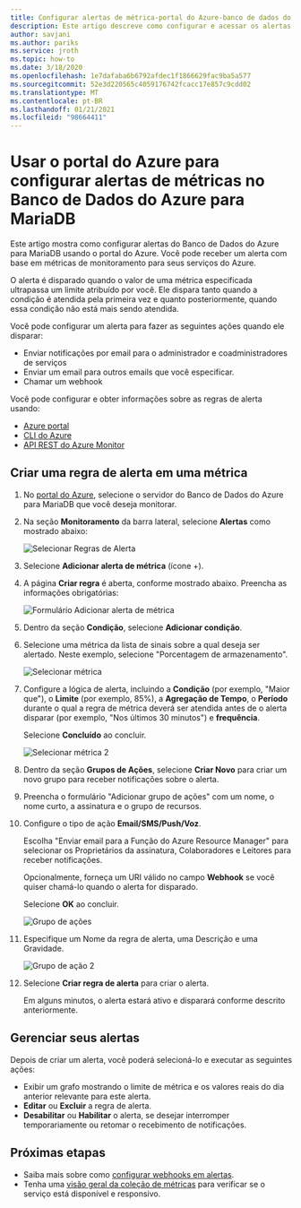 ```yaml
---
title: Configurar alertas de métrica-portal do Azure-banco de dados do Azure para MariaDB
description: Este artigo descreve como configurar e acessar os alertas de métricas para o Banco de Dados do Azure para MariaDB usando o portal do Azure.
author: savjani
ms.author: pariks
ms.service: jroth
ms.topic: how-to
ms.date: 3/18/2020
ms.openlocfilehash: 1e7dafaba6b6792afdec1f1866629fac9ba5a577
ms.sourcegitcommit: 52e3d220565c4059176742fcacc17e857c9cdd02
ms.translationtype: MT
ms.contentlocale: pt-BR
ms.lasthandoff: 01/21/2021
ms.locfileid: "98664411"
---
```

# <a name="use-the-azure-portal-to-set-up-alerts-on-metrics-for-azure-database-for-mariadb"></a>Usar o portal do Azure para configurar alertas de métricas no Banco de Dados do Azure para MariaDB

Este artigo mostra como configurar alertas do Banco de Dados do Azure para MariaDB usando o portal do Azure. Você pode receber um alerta com base em métricas de monitoramento para seus serviços do Azure.

O alerta é disparado quando o valor de uma métrica especificada ultrapassa um limite atribuído por você. Ele dispara tanto quando a condição é atendida pela primeira vez e quanto posteriormente, quando essa condição não está mais sendo atendida.

Você pode configurar um alerta para fazer as seguintes ações quando ele disparar:
* Enviar notificações por email para o administrador e coadministradores de serviços
* Enviar um email para outros emails que você especificar.
* Chamar um webhook

Você pode configurar e obter informações sobre as regras de alerta usando:
* [Azure portal](../azure-monitor/platform/alerts-metric.md#create-with-azure-portal)
* [CLI do Azure](../azure-monitor/platform/alerts-metric.md#with-azure-cli)
* [API REST do Azure Monitor](/rest/api/monitor/metricalerts)

## <a name="create-an-alert-rule-on-a-metric"></a>Criar uma regra de alerta em uma métrica
1. No [portal do Azure](https://portal.azure.com/), selecione o servidor do Banco de Dados do Azure para MariaDB que você deseja monitorar.

2. Na seção **Monitoramento** da barra lateral, selecione **Alertas** como mostrado abaixo:

   ![Selecionar Regras de Alerta](./media/howto-alert-metric/2-alert-rules.png)

3. Selecione **Adicionar alerta de métrica** (ícone +).

4. A página **Criar regra** é aberta, conforme mostrado abaixo. Preencha as informações obrigatórias:

   ![Formulário Adicionar alerta de métrica](./media/howto-alert-metric/4-add-rule-form.png)

5. Dentro da seção **Condição**, selecione **Adicionar condição**.

6. Selecione uma métrica da lista de sinais sobre a qual deseja ser alertado. Neste exemplo, selecione "Porcentagem de armazenamento".
   
   ![Selecionar métrica](./media/howto-alert-metric/6-configure-signal-logic.png)

7. Configure a lógica de alerta, incluindo a **Condição** (por exemplo, "Maior que"), o **Limite** (por exemplo, 85%), a **Agregação de Tempo**, o **Período** durante o qual a regra de métrica deverá ser atendida antes de o alerta disparar (por exemplo, "Nos últimos 30 minutos") e **frequência**.
   
   Selecione **Concluído** ao concluir.

   ![Selecionar métrica 2](./media/howto-alert-metric/7-set-threshold-time.png)

8. Dentro da seção **Grupos de Ações**, selecione **Criar Novo** para criar um novo grupo para receber notificações sobre o alerta.

9. Preencha o formulário "Adicionar grupo de ações" com um nome, o nome curto, a assinatura e o grupo de recursos.

10. Configure o tipo de ação **Email/SMS/Push/Voz**.
    
    Escolha "Enviar email para a Função do Azure Resource Manager" para selecionar os Proprietários da assinatura, Colaboradores e Leitores para receber notificações.
   
    Opcionalmente, forneça um URI válido no campo **Webhook** se você quiser chamá-lo quando o alerta for disparado.

    Selecione **OK** ao concluir.

    ![Grupo de ações](./media/howto-alert-metric/10-action-group-type.png)

11. Especifique um Nome da regra de alerta, uma Descrição e uma Gravidade.

    ![Grupo de ação 2](./media/howto-alert-metric/11-name-description-severity.png) 

12. Selecione **Criar regra de alerta** para criar o alerta.

    Em alguns minutos, o alerta estará ativo e disparará conforme descrito anteriormente.

## <a name="manage-your-alerts"></a>Gerenciar seus alertas
Depois de criar um alerta, você poderá selecioná-lo e executar as seguintes ações:

* Exibir um grafo mostrando o limite de métrica e os valores reais do dia anterior relevante para este alerta.
* **Editar** ou **Excluir** a regra de alerta.
* **Desabilitar** ou **Habilitar** o alerta, se desejar interromper temporariamente ou retomar o recebimento de notificações.


## <a name="next-steps"></a>Próximas etapas
* Saiba mais sobre como [configurar webhooks em alertas](../azure-monitor/platform/alerts-webhooks.md).
* Tenha uma [visão geral da coleção de métricas](../azure-monitor/platform/data-platform.md) para verificar se o serviço está disponível e responsivo.